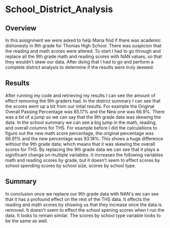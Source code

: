 # School_District_Analysis
## Overview
In this assignment we were asked to help Maria find if there was academic dishonesty in 9th grade for Thomas High School. There was suspicion that the reading and math scores were altered. To start I had to go through and replace all the 9th grade math and reading scores with NAN values, so that they wouldn't skew our data. After doing that I had to go and perform a complete district analysis to determine if the results were truly skewed.
## Results
After running my code and retrieving my results I can see the amount of effect removing the 9th graders had. In the district summary I can see that the scores went up a bit from our intial results. For example the Original Overall Passing Percentage was 65.17% and the New one was 66.9%. There was a bit of a jump so we can say that the 9th grade data was skewing the data. In the school summary we can see a big jump in the math, reading, and overall columns for THS. For example before I did the calculations to figure out the new math score percentage, the original percentage was 66.91% and the new percentage was 93.18%. This shows a huge difference without the 9th grade data; which means that it was skewing the overall scores for THS. By replacing the 9th grade data we can see that it plays a significant change on multiple variables. It increases the following variables math and reading scores by grade, but it doesn't seem to effect scores by school spending scores by school size, scores by school type.
## Summary
In conclusion once we replace our 9th grade data with NAN's we can see that it has a profound effect on the rest of the THS data. It effects the reading and math scores by showing us that they increase once the data is removed. It doesn't seem to effect the school spening scores when I run the data. It looks to remain similar. The scores by school type variable looks to be the same as well.
